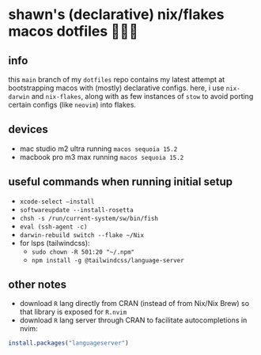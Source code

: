 # shawn's (declarative) nix/flakes macos dotfiles 👨🏼‍💻

## info
this `main` branch of my `dotfiles` repo contains my latest attempt at bootstrapping macos with (mostly) declarative configs. here, i use `nix-darwin` and  `nix-flakes`, along with as few instances of `stow` to avoid porting certain configs (like `neovim`) into flakes.

## devices
- mac studio m2 ultra running `macos sequoia 15.2`
- macbook pro m3 max running `macos sequoia 15.2`

## useful commands when running initial setup
- `xcode-select —install`
- `softwareupdate --install-rosetta`
- `chsh -s /run/current-system/sw/bin/fish`
- `eval (ssh-agent -c)`
- `darwin-rebuild switch --flake ~/Nix`
- for lsps (tailwindcss):
  - `sudo chown -R 501:20 "~/.npm"`
  - `npm install -g @tailwindcss/language-server`

## other notes
- download `R` lang directly from CRAN (instead of from Nix/Nix Brew) so that library is exposed for `R.nvim`
- download `R` lang server through CRAN to facilitate autocompletions in nvim:
```r
install.packages("languageserver")
```
